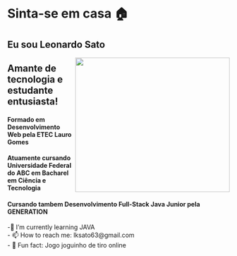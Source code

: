 <h1>Sinta-se em casa 🏠</h1>
<h2>Eu sou Leonardo Sato</H2>
<img align="right" src="https://image.flaticon.com/icons/png/512/771/771247.png" width="350" height="305"/>
<h2>Amante de tecnologia e estudante entusiasta!</h2>
<h4>Formado em Desenvolvimento Web pela ETEC Lauro Gomes</h4>
<h4>Atuamente cursando Universidade Federal do ABC em Bacharel em Ciência e Tecnologia</h4>
<h4>Cursando tambem Desenvolvimento Full-Stack Java Junior pela GENERATION</h4>
-🌱 I’m currently learning JAVA
<br>- 📫 How to reach me: lksato63@gmail.com
<br>- 🔫 Fun fact: Jogo joguinho de tiro online </td>




